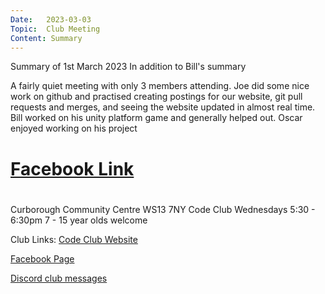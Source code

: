 ```yaml
---
Date:   2023-03-03
Topic:  Club Meeting
Content: Summary
---
```

Summary of 1st March 2023
In addition to Bill's summary

A fairly quiet meeting with only 3 members attending.
Joe did some nice work on github and practised creating postings for our website, git pull requests and merges, and seeing the website updated in almost real time.
Bill worked on his unity platform game and generally helped out.
Oscar enjoyed working on his project

# [Facebook Link](https://www.facebook.com/720665616418529/posts/713057147179376)

#
Curborough Community Centre
WS13 7NY
Code Club
Wednesdays 5:30 - 6:30pm
7 - 15 year olds welcome

Club Links:
[Code Club Website](https://lichfield-code-club.github.io/)

[Facebook Page](https://www.facebook.com/LichfieldCoders)

[Discord club messages](https://discord.gg/szz6xGK)

